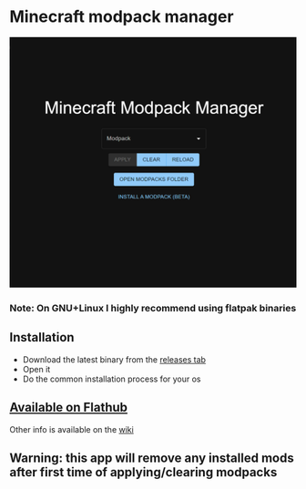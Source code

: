 # Minecraft modpack manager

![](https://github.com/mrquantumoff/MinecraftModpackManager/raw/master/Screenshot.png)

### Note: On GNU+Linux I highly recommend using flatpak binaries
## Installation 
* Download the latest binary from the [releases tab](https://github.com/mrquantumoff/MinecraftModpackManager/releases/latest)
* Open it
* Do the common installation process for your os



## [Available on Flathub](https://flathub.org/apps/details/io.github.mrquantumoff.mcmodpackmanager)

Other info is available on the [wiki](https://github.com/mrquantumoff/MinecraftModpackManager/wiki)

## Warning: this app will remove any installed mods after first time of applying/clearing modpacks


